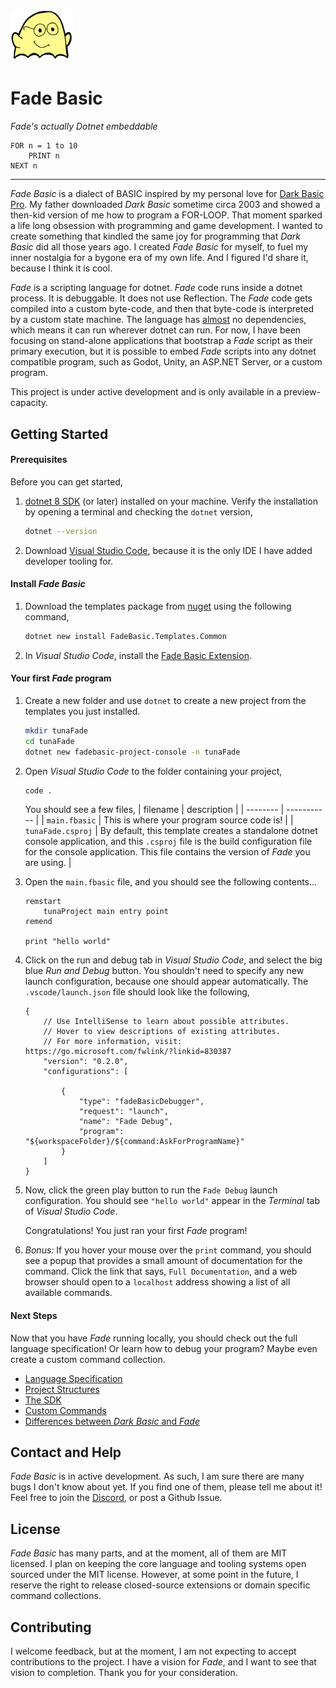 <img src="https://github.com/cdhanna/fadebasic/blob/main/images/ghost_lee.png?raw=true" width="100" alt="The ghost of Lee">

# Fade Basic 

_Fade's actually Dotnet embeddable_ 

```basic
FOR n = 1 to 10
    PRINT n
NEXT n
```

----

_Fade Basic_ is a dialect of BASIC inspired by my personal love for [Dark Basic Pro](https://www.reddit.com/r/DarkBasicDev/). My father downloaded _Dark Basic_ sometime circa 2003 and showed a then-kid version of me how to program a FOR-LOOP. That moment sparked a life long obsession with programming and game development. I wanted to create something that kindled the same joy for programming that _Dark Basic_ did all those years ago. I created _Fade Basic_ for myself, to fuel my inner nostalgia for a bygone era of my own life. And I figured I'd share it, because I think it is cool. 

_Fade_ is a scripting language for dotnet. _Fade_ code runs inside a dotnet process. It is debuggable. It does not use Reflection. The _Fade_ code gets compiled into a custom byte-code, and then that byte-code is interpreted by a custom state machine. The language has [almost](https://github.com/cdhanna/fadebasic/blob/main/FadeBasic/FadeBasic/FadeBasic.csproj#L22) no dependencies, which means it can run wherever dotnet can run. For now, I have been focusing on stand-alone applications that bootstrap a _Fade_ script as their primary execution, but it is possible to embed _Fade_ scripts into any dotnet compatible program, such as Godot, Unity, an ASP.NET Server, or a custom program. 

This project is under active development and is only available in a preview-capacity. 


## Getting Started

#### Prerequisites 

Before you can get started, 
1. [dotnet 8 SDK](https://dotnet.microsoft.com/en-us/download/dotnet/8.0) (or later) installed on your machine. Verify the installation by opening a terminal and checking the `dotnet` version, 
    ```sh
    dotnet --version
    ```

2. Download [Visual Studio Code](https://code.visualstudio.com/download), because it is the only IDE I have added developer tooling for.

#### Install _Fade Basic_

1. Download the templates package from [nuget](https://www.nuget.org/packages/FadeBasic.Templates.Common) using the following command, 
    ```sh
    dotnet new install FadeBasic.Templates.Common
    ```
2. In _Visual Studio Code_, install the [Fade Basic Extension](https://marketplace.visualstudio.com/items?itemName=BrewedInk.fadebasic). 

#### Your first _Fade_ program

1. Create a new folder and use `dotnet` to create a new project from the templates you just installed. 
    ```sh
    mkdir tunaFade
    cd tunaFade
    dotnet new fadebasic-project-console -n tunaFade
    ```

2. Open _Visual Studio Code_ to the folder containing your project, 
    ```sh
    code .
    ```

    You should see a few files, 
    | filename | description |
    | -------- | ----------- |
    | `main.fbasic` | This is where your program source code is! |
    | `tunaFade.csproj` | By default, this template creates a standalone dotnet console application, and this `.csproj` file is the build configuration file for the console application. This file contains the version of _Fade_ you are using. |

3. Open the `main.fbasic` file, and you should see the following contents... 
    ```basic
    remstart 
        tunaProject main entry point
    remend

    print "hello world"
    ```


4. Click on the run and debug tab in _Visual Studio Code_, and select the big blue _Run and Debug_ button. You shouldn't need to specify any new launch configuration, because one should appear automatically. The `.vscode/launch.json` file should look like the following, 
    ```jsonc
    {
        // Use IntelliSense to learn about possible attributes.
        // Hover to view descriptions of existing attributes.
        // For more information, visit: https://go.microsoft.com/fwlink/?linkid=830387
        "version": "0.2.0",
        "configurations": [
        
            {
                "type": "fadeBasicDebugger",
                "request": "launch",
                "name": "Fade Debug",
                "program": "${workspaceFolder}/${command:AskForProgramName}"
            }
        ]
    }
    ```

5. Now, click the green play button to run the `Fade Debug` launch configuration. You should see `"hello world"` appear in the _Terminal_ tab of _Visual Studio Code_. 

    Congratulations! You just ran your first _Fade_ program! 

6. _Bonus:_ If you hover your mouse over the `print` command, you should see a popup that provides a small amount of documentation for the command. Click the link that says, `Full Documentation`, and a web browser should open to a `localhost` address showing a list of all available commands. 


#### Next Steps
Now that you have _Fade_ running locally, you should check out the full language specification! Or learn how to debug your program? Maybe even create a custom command collection. 

- [Language Specification](https://github.com/cdhanna/fadebasic/blob/main/FadeBasic/book/FadeBook/Language.md)
- [Project Structures](https://github.com/cdhanna/fadebasic/blob/main/FadeBasic/book/FadeBook/Project.md)
- [The SDK](https://github.com/cdhanna/fadebasic/blob/main/FadeBasic/book/FadeBook/SDK.md)
- [Custom Commands](https://github.com/cdhanna/fadebasic/blob/main/FadeBasic/book/FadeBook/Custom%20Commands.md)
- [Differences between _Dark Basic_ and _Fade_](https://github.com/cdhanna/fadebasic/blob/main/FadeBasic/book/FadeBook/Dark%20Basic%20Pro%20Changes.md)

## Contact and Help

_Fade Basic_ is in active development. As such, I am sure there are many bugs I don't know about yet. If you find one of them, please tell me about it! 
Feel free to join the [Discord](https://discord.gg/d7Q5EuQc), or post a Github Issue. 

## License  

_Fade Basic_ has many parts, and at the moment, all of them are MIT licensed. I plan on keeping the core language and tooling systems open sourced under the MIT license. However, at some point in the future, I reserve the right to release closed-source extensions or domain specific command collections. 

## Contributing 

I welcome feedback, but at the moment, I am not expecting to accept contributions to the project. I have a vision for _Fade_, and I want to see that vision to completion. Thank you for your consideration. 
